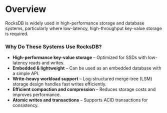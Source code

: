 
# Overview

RocksDB is widely used in high-performance storage and database systems, particularly where low-latency, high-throughput key-value storage is required.

### **Why Do These Systems Use RocksDB?**
- **High-performance key-value storage** – Optimized for SSDs with low-latency reads and writes.
- **Embedded & lightweight** – Can be used as an embedded database with a simple API.
- **Write-heavy workload support** – Log-structured merge-tree (LSM) storage design handles fast writes efficiently.
- **Efficient compaction and compression** – Reduces storage costs and improves performance.
- **Atomic writes and transactions** – Supports ACID transactions for consistency.
